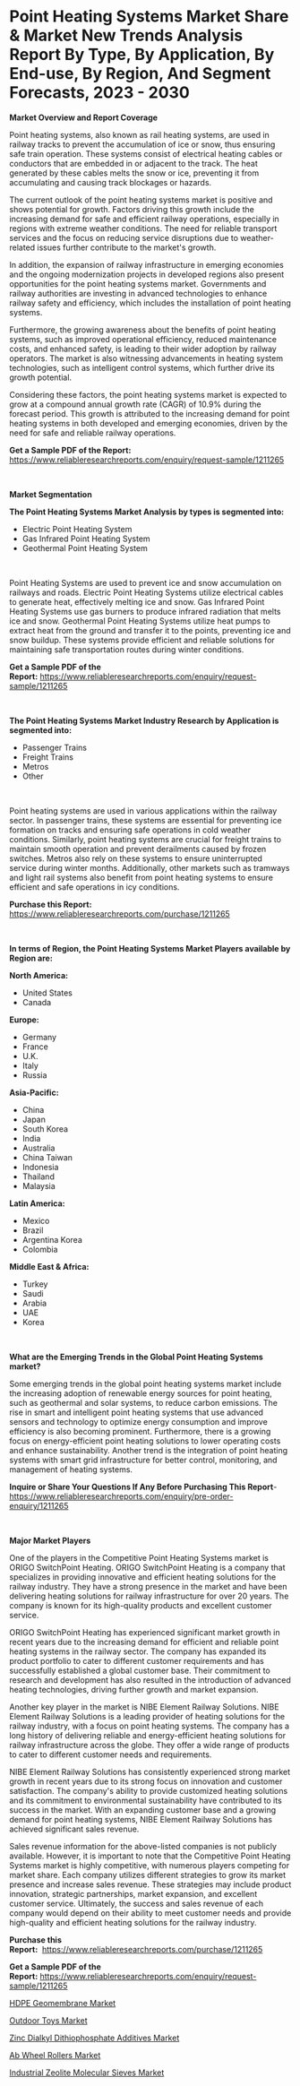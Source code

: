 <p><h1>Point Heating Systems Market Share & Market New Trends Analysis Report By Type, By Application, By End-use, By Region, And Segment Forecasts, 2023 - 2030</h1></p><p><strong>Market Overview and Report Coverage</strong></p>
<p><p>Point heating systems, also known as rail heating systems, are used in railway tracks to prevent the accumulation of ice or snow, thus ensuring safe train operation. These systems consist of electrical heating cables or conductors that are embedded in or adjacent to the track. The heat generated by these cables melts the snow or ice, preventing it from accumulating and causing track blockages or hazards.</p><p>The current outlook of the point heating systems market is positive and shows potential for growth. Factors driving this growth include the increasing demand for safe and efficient railway operations, especially in regions with extreme weather conditions. The need for reliable transport services and the focus on reducing service disruptions due to weather-related issues further contribute to the market's growth.</p><p>In addition, the expansion of railway infrastructure in emerging economies and the ongoing modernization projects in developed regions also present opportunities for the point heating systems market. Governments and railway authorities are investing in advanced technologies to enhance railway safety and efficiency, which includes the installation of point heating systems.</p><p>Furthermore, the growing awareness about the benefits of point heating systems, such as improved operational efficiency, reduced maintenance costs, and enhanced safety, is leading to their wider adoption by railway operators. The market is also witnessing advancements in heating system technologies, such as intelligent control systems, which further drive its growth potential.</p><p>Considering these factors, the point heating systems market is expected to grow at a compound annual growth rate (CAGR) of 10.9% during the forecast period. This growth is attributed to the increasing demand for point heating systems in both developed and emerging economies, driven by the need for safe and reliable railway operations.</p></p>
<p><strong>Get a Sample PDF of the Report:</strong> <a href="https://www.reliableresearchreports.com/enquiry/request-sample/1211265">https://www.reliableresearchreports.com/enquiry/request-sample/1211265</a></p>
<p>&nbsp;</p>
<p><strong>Market Segmentation</strong></p>
<p><strong>The Point Heating Systems Market Analysis by types is segmented into:</strong></p>
<p><ul><li>Electric Point Heating System</li><li>Gas Infrared Point Heating System</li><li>Geothermal Point Heating System</li></ul></p>
<p>&nbsp;</p>
<p><p>Point Heating Systems are used to prevent ice and snow accumulation on railways and roads. Electric Point Heating Systems utilize electrical cables to generate heat, effectively melting ice and snow. Gas Infrared Point Heating Systems use gas burners to produce infrared radiation that melts ice and snow. Geothermal Point Heating Systems utilize heat pumps to extract heat from the ground and transfer it to the points, preventing ice and snow buildup. These systems provide efficient and reliable solutions for maintaining safe transportation routes during winter conditions.</p></p>
<p><strong>Get a Sample PDF of the Report:</strong>&nbsp;<a href="https://www.reliableresearchreports.com/enquiry/request-sample/1211265">https://www.reliableresearchreports.com/enquiry/request-sample/1211265</a></p>
<p>&nbsp;</p>
<p><strong>The Point Heating Systems Market Industry Research by Application is segmented into:</strong></p>
<p><ul><li>Passenger Trains</li><li>Freight Trains</li><li>Metros</li><li>Other</li></ul></p>
<p>&nbsp;</p>
<p><p>Point heating systems are used in various applications within the railway sector. In passenger trains, these systems are essential for preventing ice formation on tracks and ensuring safe operations in cold weather conditions. Similarly, point heating systems are crucial for freight trains to maintain smooth operation and prevent derailments caused by frozen switches. Metros also rely on these systems to ensure uninterrupted service during winter months. Additionally, other markets such as tramways and light rail systems also benefit from point heating systems to ensure efficient and safe operations in icy conditions.</p></p>
<p><strong>Purchase this Report:</strong>&nbsp; <a href="https://www.reliableresearchreports.com/purchase/1211265">https://www.reliableresearchreports.com/purchase/1211265</a></p>
<p>&nbsp;</p>
<p><strong>In terms of Region, the Point Heating Systems Market Players available by Region are:</strong></p>
<p>
    <p> <strong> North America: </strong>
        <ul>
            <li>United States</li>
            <li>Canada</li>
        </ul>
        </p> 
    <p> <strong> Europe: </strong>
        <ul>
            <li>Germany</li>
            <li>France</li>
            <li>U.K.</li>
            <li>Italy</li>
            <li>Russia</li>
        </ul>
        </p> 
    <p> <strong> Asia-Pacific: </strong>
        <ul>
            <li>China</li>
            <li>Japan</li>
            <li>South Korea</li>
            <li>India</li>
            <li>Australia</li>
            <li>China Taiwan</li>
            <li>Indonesia</li>
            <li>Thailand</li>
            <li>Malaysia</li>
        </ul>
        </p> 
    <p> <strong> Latin America: </strong>
        <ul>
            <li>Mexico</li>
            <li>Brazil</li>
            <li>Argentina Korea</li>
            <li>Colombia</li>
        </ul>
        </p> 
    <p> <strong> Middle East & Africa: </strong>
        <ul>
            <li>Turkey</li>
            <li>Saudi</li>
            <li>Arabia</li>
            <li>UAE</li>
            <li>Korea</li>
        </ul>
    </p>
    </p>
<p>&nbsp;</p>
<p><strong>What are the Emerging Trends in the Global Point Heating Systems market?</strong></p>
<p><p>Some emerging trends in the global point heating systems market include the increasing adoption of renewable energy sources for point heating, such as geothermal and solar systems, to reduce carbon emissions. The rise in smart and intelligent point heating systems that use advanced sensors and technology to optimize energy consumption and improve efficiency is also becoming prominent. Furthermore, there is a growing focus on energy-efficient point heating solutions to lower operating costs and enhance sustainability. Another trend is the integration of point heating systems with smart grid infrastructure for better control, monitoring, and management of heating systems.</p></p>
<p><strong>Inquire or Share Your Questions If Any Before Purchasing This Report</strong>- <a href="https://www.reliableresearchreports.com/enquiry/pre-order-enquiry/1211265">https://www.reliableresearchreports.com/enquiry/pre-order-enquiry/1211265</a></p>
<p>&nbsp;</p>
<p><strong>Major Market Players</strong></p>
<p><p>One of the players in the Competitive Point Heating Systems market is ORIGO SwitchPoint Heating. ORIGO SwitchPoint Heating is a company that specializes in providing innovative and efficient heating solutions for the railway industry. They have a strong presence in the market and have been delivering heating solutions for railway infrastructure for over 20 years. The company is known for its high-quality products and excellent customer service.</p><p>ORIGO SwitchPoint Heating has experienced significant market growth in recent years due to the increasing demand for efficient and reliable point heating systems in the railway sector. The company has expanded its product portfolio to cater to different customer requirements and has successfully established a global customer base. Their commitment to research and development has also resulted in the introduction of advanced heating technologies, driving further growth and market expansion.</p><p>Another key player in the market is NIBE Element Railway Solutions. NIBE Element Railway Solutions is a leading provider of heating solutions for the railway industry, with a focus on point heating systems. The company has a long history of delivering reliable and energy-efficient heating solutions for railway infrastructure across the globe. They offer a wide range of products to cater to different customer needs and requirements.</p><p>NIBE Element Railway Solutions has consistently experienced strong market growth in recent years due to its strong focus on innovation and customer satisfaction. The company's ability to provide customized heating solutions and its commitment to environmental sustainability have contributed to its success in the market. With an expanding customer base and a growing demand for point heating systems, NIBE Element Railway Solutions has achieved significant sales revenue.</p><p>Sales revenue information for the above-listed companies is not publicly available. However, it is important to note that the Competitive Point Heating Systems market is highly competitive, with numerous players competing for market share. Each company utilizes different strategies to grow its market presence and increase sales revenue. These strategies may include product innovation, strategic partnerships, market expansion, and excellent customer service. Ultimately, the success and sales revenue of each company would depend on their ability to meet customer needs and provide high-quality and efficient heating solutions for the railway industry.</p></p>
<p><strong>Purchase this Report:</strong>&nbsp;&nbsp;<a href="https://www.reliableresearchreports.com/purchase/1211265">https://www.reliableresearchreports.com/purchase/1211265</a></p>
<p></p>
<p><strong>Get a Sample PDF of the Report:</strong>&nbsp;<a href="https://www.reliableresearchreports.com/enquiry/request-sample/1211265">https://www.reliableresearchreports.com/enquiry/request-sample/1211265</a></p>
<p><p><a href="https://medium.com/@marvinhug741/hdpe-geomembrane-market-size-growth-forecast-2023-2030-31cf52e0bb8e">HDPE Geomembrane Market</a></p><p><a href="https://github.com/vimar16th/Market-Research-Report-List-1/blob/main/outdoor-toys-market.md">Outdoor Toys Market</a></p><p><a href="https://www.linkedin.com/pulse/zinc-dialkyl-dithiophosphate-additives-market-share-amp/">Zinc Dialkyl Dithiophosphate Additives Market</a></p><p><a href="https://github.com/sofayahoo2023/Market-Research-Report-List-1/blob/main/ab-wheel-rollers-market.md">Ab Wheel Rollers Market</a></p><p><a href="https://www.linkedin.com/pulse/industrial-zeolite-molecular-sieves-market-size-2023-2030/">Industrial Zeolite Molecular Sieves Market</a></p></p>